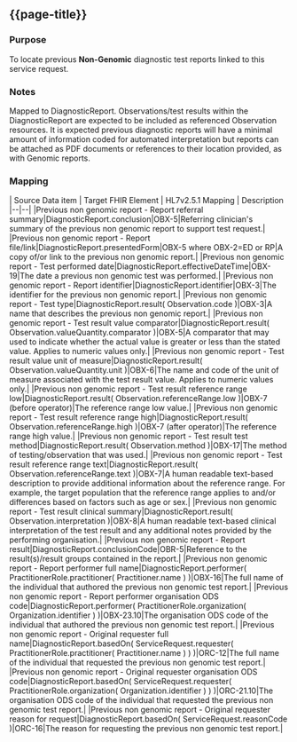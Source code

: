 ## {{page-title}}

### Purpose
To locate previous **Non-Genomic** diagnostic test reports linked to this service request.

### Notes
Mapped to DiagnosticReport.
Observations/test results within the DiagnosticReport are expected to be included as referenced Observation resources.
It is expected previous diagnostic reports will have a minimal amount of information coded for automated interpretation but reports can be attached as PDF documents or references to their location provided, as with Genomic reports.

### Mapping
| Source Data item | Target FHIR Element | HL7v2.5.1 Mapping | Description 
|--|--|
|Previous non genomic report - Report referral summary|DiagnosticReport.conclusion|OBX-5|Referring clinician's summary of the previous non genomic report to support test request.|
|Previous non genomic report - Report file/link|DiagnosticReport.presentedForm|OBX-5 where OBX-2=ED or RP|A copy of/or link to the previous non genomic report.|
|Previous non genomic report - Test performed date|DiagnosticReport.effectiveDateTime|OBX-19|The date a previous non genomic test was performed.|
|Previous non genomic report - Report identifier|DiagnosticReport.identifier|OBX-3|The identifier for the previous non genomic report.|
|Previous non genomic report - Test type|DiagnosticReport.result( Observation.code )|OBX-3|A name that describes the previous non genomic report.|
|Previous non genomic report - Test result value comparator|DiagnosticReport.result( Observation.valueQuantity.comparator )|OBX-5|A comparator that may used to indicate whether the actual value is greater or less than the stated value. Applies to numeric values only.|
|Previous non genomic report - Test result value unit of measure|DiagnosticReport.result( Observation.valueQuantity.unit )|OBX-6|The name and code of the unit of measure associated with the test result value. Applies to numeric values only.|
|Previous non genomic report - Test result reference range low|DiagnosticReport.result( Observation.referenceRange.low )|OBX-7 (before operator)|The reference range low value.|
|Previous non genomic report - Test result reference range high|DiagnosticReport.result( Observation.referenceRange.high )|OBX-7 (after operator)|The reference range high value.|
|Previous non genomic report - Test result test method|DiagnosticReport.result( Observation.method )|OBX-17|The method of testing/observation that was used.|
|Previous non genomic report - Test result reference range text|DiagnosticReport.result( Observation.referenceRange.text )|OBX-7|A human readable text-based description to provide additional information about the reference range. For example, the target population that the reference range applies to and/or differences based on factors such as age or sex.|
|Previous non genomic report - Test result clinical summary|DiagnosticReport.result( Observation.interpretation )|OBX-8|A human readable text-based clinical interpretation of the test result and any additional notes provided by the performing organisation.|
|Previous non genomic report - Report result|DiagnosticReport.conclusionCode|OBR-5|Reference to the result(s)/result groups contained in the report.|
|Previous non genomic report - Report performer full name|DiagnosticReport.performer( PractitionerRole.practitioner( Practitioner.name ) )|OBX-16|The full name of the individual that authored the previous non genomic test report.|
|Previous non genomic report - Report performer organisation ODS code|DiagnosticReport.performer( PractitionerRole.organization( Organization.identifier ) )|OBX-23.10|The organisation ODS code of the individual that authored the previous non genomic test report.|
|Previous non genomic report - Original requester full name|DiagnosticReport.basedOn( ServiceRequest.requester( PractitionerRole.practitioner( Practitioner.name ) ) )|ORC-12|The full name of the individual that requested the previous non genomic test report.|
|Previous non genomic report - Original requester organisation ODS code|DiagnosticReport.basedOn( ServiceRequest.requester( PractitionerRole.organization( Organization.identifier ) ) )|ORC-21.10|The organisation ODS code of the individual that requested the previous non genomic test report.|
|Previous non genomic report - Original requester reason for request|DiagnosticReport.basedOn( ServiceRequest.reasonCode )|ORC-16|The reason for requesting the previous non genomic test report.|

